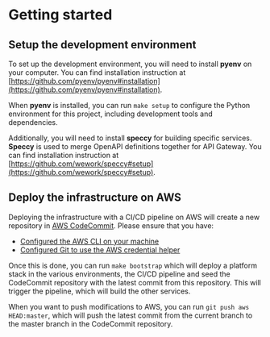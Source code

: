 Getting started
===============

## Setup the development environment

To set up the development environment, you will need to install __pyenv__ on your computer. You can find installation instruction at [https://github.com/pyenv/pyenv#installation](https://github.com/pyenv/pyenv#installation).

When __pyenv__ is installed, you can run `make setup` to configure the Python environment for this project, including development tools and dependencies.

Additionally, you will need to install __speccy__ for building specific services. __Speccy__ is used to merge OpenAPI definitions together for API Gateway. You can find installation instruction at [https://github.com/wework/speccy#setup](https://github.com/wework/speccy#setup).

## Deploy the infrastructure on AWS

Deploying the infrastructure with a CI/CD pipeline on AWS will create a new repository in [AWS CodeCommit](https://aws.amazon.com/codecommit/). Please ensure that you have:

* [Configured the AWS CLI on your machine](https://docs.aws.amazon.com/cli/latest/userguide/cli-chap-configure.html)
* [Configured Git to use the AWS credential helper](https://docs.aws.amazon.com/codecommit/latest/userguide/setting-up-https-unixes.html)

Once this is done, you can run `make bootstrap` which will deploy a platform stack in the various environments, the CI/CD pipeline and seed the CodeCommit repository with the latest commit from this repository. This will trigger the pipeline, which will build the other services.

When you want to push modifications to AWS, you can run `git push aws HEAD:master`, which will push the latest commit from the current branch to the master branch in the CodeCommit repository.